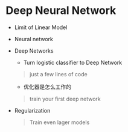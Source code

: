 # Deep Neural Network

- Limit of Linear Model
- Neural network
 
- Deep Networks
  - Turn logistic classifier to Deep Network

  > just a few lines of code

  - 优化器是怎么工作的
  
  > train your first deep network
  
- Regularization

  > Train even lager models